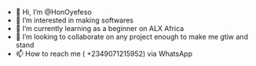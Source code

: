 - 👋 Hi, I’m @HonOyefeso
- 👀 I’m interested in making softwares
- 🌱 I’m currently learning as a beginner on ALX Africa
- 💞️ I’m looking to collaborate on any project enough to make me gtiw and stand 
- 📫 How to reach me ( +2349071215952) via WhatsApp

<!---
HonOyefeso/HonOyefeso is a ✨ special ✨ repository because its `README.md` (this file) appears on your GitHub profile.
You can click the Preview link to take a look at your changes.
--->
